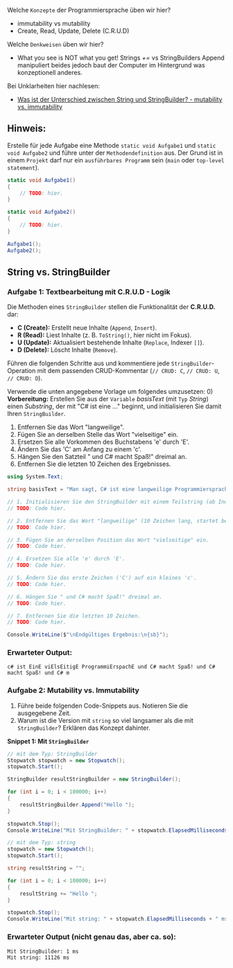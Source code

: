 ﻿Welche ``Konzepte`` der Programmiersprache üben wir hier?
* immutability vs mutability
* Create, Read, Update, Delete (C.R.U.D)

Welche ``Denkweisen`` üben wir hier?
* What you see is NOT what you get! Strings *+=* vs StringBuilders Append manipuliert beides jedoch baut der Computer im Hintergrund was konzeptionell anderes.

Bei Unklarheiten hier nachlesen: 
* [Was ist der Unterschied zwischen String und StringBuilder? - mutability vs. immutability](../Skripten/L02.4StringBuilder.md.md)

## **Hinweis:**
Erstelle für jede Aufgabe eine Methode ``static void Aufgabe1`` und ``static void Aufgabe2`` und führe unter der ``Methodendefinition`` aus. Der Grund ist in einem ``Projekt`` darf nur ein ``ausführbares Programm`` sein (``main`` oder ``top-level statement``).

```csharp
static void Aufgabe1()
{
    // TODO: hier.
}

static void Aufgabe2()
{
    // TODO: hier.
}

Aufgabe1();
Aufgabe2();
```

## String vs. StringBuilder

### Aufgabe 1: Textbearbeitung mit C.R.U.D - Logik

Die Methoden eines `StringBuilder` stellen die Funktionalität der **C.R.U.D.** dar:
* **C (Create):** Erstellt neue Inhalte (`Append`, `Insert`).
* **R (Read):** Liest Inhalte (z. B. `ToString()`, hier nicht im Fokus).
* **U (Update):** Aktualisiert bestehende Inhalte (`Replace`, Indexer `[]`).
* **D (Delete):** Löscht Inhalte (`Remove`).

Führen die folgenden Schritte aus und kommentiere jede `StringBuilder`-Operation mit dem passenden CRUD-Kommentar (`// CRUD: C`, `// CRUD: U`, `// CRUD: D`).

Verwende die unten angegebene Vorlage um folgendes umzusetzen:
0)  **Vorbereitung:** Erstellen Sie aus der ``Variable`` *basisText* (mit ``Typ`` *String*) einen *Substring*, der mit "C# ist eine ..." beginnt, und initialisieren Sie damit Ihren `StringBuilder`.
1)  Entfernen Sie das Wort "langweilige".
2)  Fügen Sie an derselben Stelle das Wort "vielseitige" ein.
3)  Ersetzen Sie alle Vorkommen des Buchstabens 'e' durch 'E'.
4)  Ändern Sie das 'C' am Anfang zu einem 'c'.
5)  Hängen Sie den Satzteil " und C# macht Spaß!" dreimal an.
6)  Entfernen Sie die letzten 10 Zeichen des Ergebnisses.

```csharp
using System.Text;

string basisText = "Man sagt, C# ist eine langweilige Programmiersprache.";

// 1. Initialisieren Sie den StringBuilder mit einem Teilstring (ab Index 10).
// TODO: Code hier.

// 2. Entfernen Sie das Wort "langweilige" (10 Zeichen lang, startet bei Index 14).
// TODO: Code hier.

// 3. Fügen Sie an derselben Position das Wort "vielseitige" ein.
// TODO: Code hier.

// 4. Ersetzen Sie alle 'e' durch 'E'.
// TODO: Code hier.

// 5. Ändern Sie das erste Zeichen ('C') auf ein kleines 'c'.
// TODO: Code hier.

// 6. Hängen Sie " und C# macht Spaß!" dreimal an.
// TODO: Code hier.

// 7. Entfernen Sie die letzten 10 Zeichen.
// TODO: Code hier.

Console.WriteLine($"\nEndgültiges Ergebnis:\n{sb}");
```

### Erwarteter Output:
```
c# ist EinE viElsEitigE ProgrammiErspachE und C# macht Spaß! und C# macht Spaß! und C# m
```

### Aufgabe 2: Mutability vs. Immutability

1) Führe beide folgenden Code-Snippets aus. Notieren Sie die ausgegebene Zeit.
2) Warum ist die Version mit `string` so viel langsamer als die mit `StringBuilder`? Erklären das Konzept dahinter.

**Snippet 1: Mit `StringBuilder`**
```csharp
// mit dem Typ: StringBuilder
Stopwatch stopwatch = new Stopwatch();
stopwatch.Start();

StringBuilder resultStringBuilder = new StringBuilder();

for (int i = 0; i < 100000; i++)
{
    resultStringBuilder.Append("Hello ");
}

stopwatch.Stop();
Console.WriteLine("Mit StringBuilder: " + stopwatch.ElapsedMilliseconds + " ms");

// mit dem Typ: string
stopwatch = new Stopwatch();
stopwatch.Start();

string resultString = "";

for (int i = 0; i < 100000; i++)
{
    resultString += "Hello ";
}

stopwatch.Stop();
Console.WriteLine("Mit string: " + stopwatch.ElapsedMilliseconds + " ms");
```

### Erwarteter Output (nicht genau das, aber ca. so):
```
Mit StringBuilder: 1 ms
Mit string: 11126 ms
```